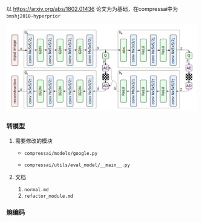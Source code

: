 以 https://arxiv.org/abs/1802.01436 论文为为基础，在compressai中为`bmshj2018-hyperprior`

![image-20230712164025763](./assets/image-20230712164025763.png)

### 转模型

1. 需要修改的模块

   - `compressai/models/google.py`

   - `compressai/utils/eval_model/__main__.py`

2. 文档

   1. `normal.md`
   2. `refactor_module.md`

### 熵编码